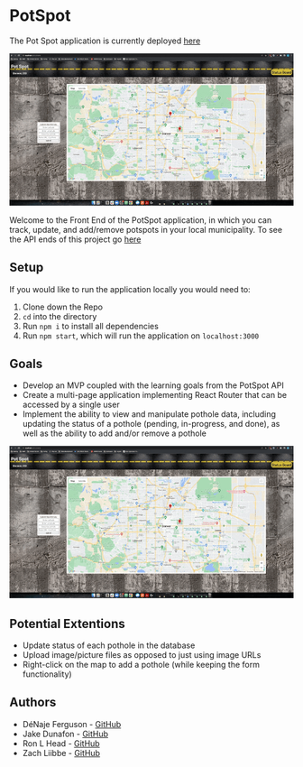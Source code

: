 # PotSpot
The Pot Spot application is currently deployed [here](https://pot-spot-fe.herokuapp.com/home)

![adding-pothole](/src/assets/potspot-functionality.gif)

Welcome to the Front End of the PotSpot application, in which you can track, update, and add/remove potspots in your local municipality.
To see the API ends of this project go [here](https://github.com/Romeslayer/potSpotBE)

## Setup


If you would like to run the application locally you would need to:

1. Clone down the Repo
2. `cd` into the directory
3. Run `npm i` to install all dependencies
4. Run `npm start`, which will run the application on `localhost:3000`

## Goals
- Develop an MVP coupled with the learning goals from the PotSpot API
- Create a multi-page application implementing React Router that can be accessed by a single user
- Implement the ability to view and manipulate pothole data, including updating the status of a pothole (pending, in-progress, and done), as well as the ability to add and/or remove a pothole

![status-board-deleting-pothole](src/assets/status-board-delete-ph.gif)

## Potential Extentions

- Update status of each pothole in the database
- Upload image/picture files as opposed to just using image URLs
- Right-click on the map to add a pothole (while keeping the form functionality)

## Authors

- DéNaje Ferguson - [GitHub](https://github.com/Romeslayer)
- Jake Dunafon - [GitHub](https://github.com/J-Dunny)
- Ron L Head - [GitHub](https://github.com/RonLHead)
- Zach Liibbe - [GitHub](https://github.com/zliibbe)

